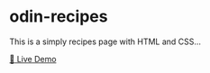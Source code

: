 # odin-recipes
This is a simply recipes page with HTML and CSS...

<a href="https://rohan77700.github.io/odin-recipes/">🔗 Live Demo </a>
